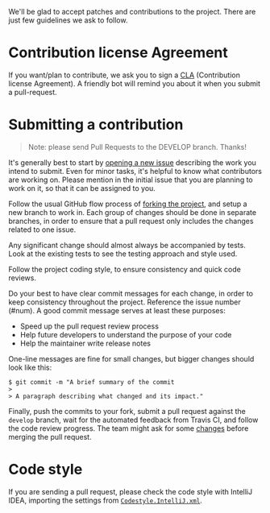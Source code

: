 We'll be glad to accept patches and contributions to the project. There are
just few guidelines we ask to follow.

Contribution license Agreement
==============================

If you want/plan to contribute, we ask you to sign a
[CLA](https://cla.microsoft.com/) (Contribution license Agreement).
A friendly bot will remind you about it when you submit a pull-request.

Submitting a contribution
=========================

> Note: please send Pull Requests to the DEVELOP branch. Thanks!

It's generally best to start by
[opening a new issue](https://help.github.com/articles/creating-an-issue)
describing the work you intend to submit. Even for minor tasks, it's helpful
to know what contributors are working on. Please mention in the initial issue
that you are planning to work on it, so that it can be assigned to you.

Follow the usual GitHub flow process of
[forking the project](https://help.github.com/articles/fork-a-repo),
and setup a new branch to work in. Each group of changes should be done in
separate branches, in order to ensure that a pull request only
includes the changes related to one issue.

Any significant change should almost always be accompanied by tests. Look at
the existing tests to see the testing approach and style used.

Follow the project coding style, to ensure consistency and quick code reviews.

Do your best to have clear commit messages for each change, in order to keep
consistency throughout the project. Reference the issue number (#num). A good
commit message serves at least these purposes:
* Speed up the pull request review process
* Help future developers to understand the purpose of your code
* Help the maintainer write release notes

One-line messages are fine for small changes, but bigger changes should look
like this:
```
$ git commit -m "A brief summary of the commit
>
> A paragraph describing what changed and its impact."
```

Finally, push the commits to your fork, submit a pull request against the
`develop` branch, wait for the automated feedback from Travis CI, and follow
the code review progress. The team might ask for some
[changes](https://help.github.com/articles/committing-changes-to-a-pull-request-branch-created-from-a-fork)
before merging the pull request.

Code style
==========

If you are sending a pull request, please check the code style with IntelliJ IDEA,
importing the settings from
[`Codestyle.IntelliJ.xml`](https://github.com/Azure/toketi-iot-tools/blob/dev/Codestyle.IntelliJ.xml).
